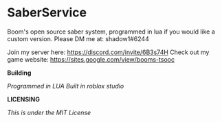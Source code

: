 # SaberService
Boom's open source saber system, programmed in lua if you would like a custom version. Please DM me at: shadow1#6244

Join my server here: https://discord.com/invite/6B3s74H 
Check out my game website: https://sites.google.com/view/booms-tsooc


**Building** 

*Programmed in LUA*
*Built in roblox studio*

**LICENSING** 

*This is under the MIT License*
